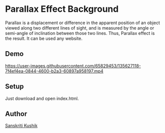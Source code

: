 # Parallax Effect Background 
Parallax is a displacement or difference in the apparent position of an object viewed along two different lines of sight, and is measured by the angle or semi-angle of inclination between those two lines. Thus, Parallax effect is the result. It can be used any website.

## Demo 




https://user-images.githubusercontent.com/65829453/135627118-7f4ef4ea-0844-4600-b2a3-60897a958197.mp4






## Setup 
Just download and open index.html.

## Author 
[Sanskriti Kushik](https://github.com/SanskritiKushik5)
